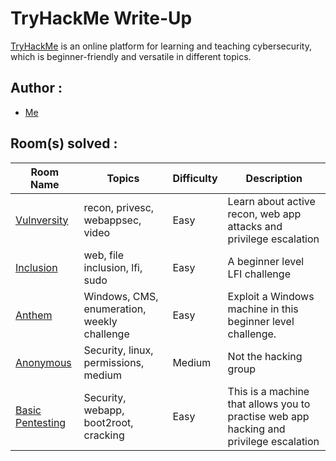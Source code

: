 # TryHackMe Write-Up

[TryHackMe](https://tryhackme.com/) is an online platform for learning and teaching cybersecurity, which is beginner-friendly and versatile in different topics. 

## Author : 
* [Me](https://tryhackme.com/p/wuvel)

## Room(s) solved :

Room Name   | Topics    | Difficulty    | Description
----        | ----      | ----          | ----
[Vulnversity](https://tryhackme.com/room/vulnversity) | recon, privesc, webappsec, video | Easy | Learn about active recon, web app attacks and privilege escalation
[Inclusion](https://tryhackme.com/room/inclusion) | web, file inclusion, lfi, sudo | Easy | A beginner level LFI challenge
[Anthem](https://tryhackme.com/room/anthem) | Windows, CMS, enumeration, weekly challenge | Easy | Exploit a Windows machine in this beginner level challenge.
[Anonymous](https://tryhackme.com/room/anonymous) | Security, linux, permissions, medium | Medium | Not the hacking group
[Basic Pentesting](https://tryhackme.com/room/basicpentestingjt) | Security, webapp, boot2root, cracking | Easy | This is a machine that allows you to practise web app hacking and privilege escalation

